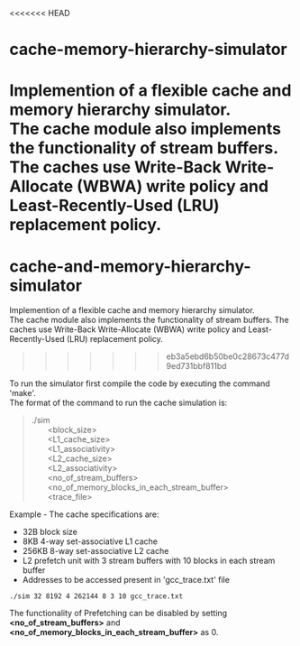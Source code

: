 <<<<<<< HEAD
# cache-memory-hierarchy-simulator
Implemention of a flexible cache and memory hierarchy simulator.<br/>
The cache module also implements the functionality of stream buffers. The caches use Write-Back Write-Allocate (WBWA) write policy and Least-Recently-Used (LRU) replacement policy.
=======
# cache-and-memory-hierarchy-simulator
 Implemention of a flexible cache and memory hierarchy simulator.<br/>
 The cache module also implements the functionality of stream buffers. The caches use Write-Back Write-Allocate (WBWA) write policy and Least-Recently-Used (LRU) replacement policy.
>>>>>>> eb3a5ebd6b50be0c28673c477d9ed731bbf811bd

To run the simulator first compile the code by executing the command 'make'.<br/>
The format of the command to run the cache simulation is:

>./sim<br/>
>&emsp;&emsp;<block_size><br/>
>&emsp;&emsp;<L1_cache_size><br/>
>&emsp;&emsp;<L1_associativity><br/>
>&emsp;&emsp;<L2_cache_size><br/>
>&emsp;&emsp;<L2_associativity><br/>
>&emsp;&emsp;<no_of_stream_buffers><br/>
>&emsp;&emsp;<no_of_memory_blocks_in_each_stream_buffer><br/>
>&emsp;&emsp;<trace_file><br/>

Example - The cache specifications are:
* 32B block size
* 8KB 4-way set-associative L1 cache
* 256KB 8-way set-associative L2 cache
* L2 prefetch unit with 3 stream buffers with 10 blocks in each stream buffer
* Addresses to be accessed present in 'gcc_trace.txt' file 

```./sim 32 8192 4 262144 8 3 10 gcc_trace.txt```

The functionality of Prefetching can be disabled by setting **<no_of_stream_buffers>** and **<no_of_memory_blocks_in_each_stream_buffer>** as 0.

